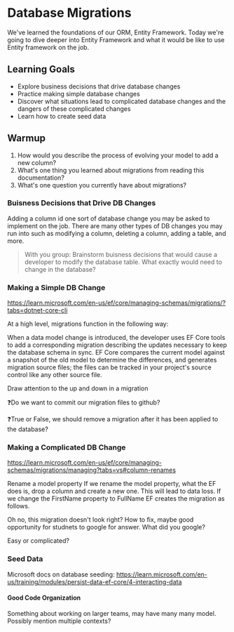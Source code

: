 # Database Migrations

We've learned the foundations of our ORM, Entity Framework. Today we're going to dive deeper into Entity Framework and what it would be like to use Entity framework on the job. 

## Learning Goals
- Explore business decisions that drive database changes
- Practice making simple database changes
- Discover what situations lead to complicated database changes and the dangers of these complicated changes
- Learn how to create seed data

## Warmup

<!-- Go over the questions from the preparation -->

1. How would you describe the process of evolving your model to add a new column?
1. What's one thing you learned about migrations from reading this documentation?
1. What's one question you currently have about migrations?

### Buisness Decisions that Drive DB Changes

Adding a column id one sort of database change you may be asked to implement on the job. There are many other types of DB changes you may run into such as modifying a column, deleting a column, adding a table, and more.

> With you group: Brainstorm buisness decisions that would cause a developer to modify the database table. What exactly would need to change in the database?


<!-- Maybe some examples in a dropdown? -->

<!-- Possible question for instructor to ask -->
<!-- Open question, if you rename a field in the UI does the database field need to change? -->

### Making a Simple DB Change
<!-- either adding a new column, or a new database. Possibly removing a column, borderline easy/hard? -->
https://learn.microsoft.com/en-us/ef/core/managing-schemas/migrations/?tabs=dotnet-core-cli

At a high level, migrations function in the following way:

When a data model change is introduced, the developer uses EF Core tools to add a corresponding migration describing the updates necessary to keep the database schema in sync. EF Core compares the current model against a snapshot of the old model to determine the differences, and generates migration source files; the files can be tracked in your project's source control like any other source file.

Draw attention to the up and down in a migration

❓Do we want to commit our migration files to github?

❓True or False, we should remove a migration after it has been applied to the database?

### Making a Complicated DB Change
https://learn.microsoft.com/en-us/ef/core/managing-schemas/migrations/managing?tabs=vs#column-renames

Rename a model property
If we rename the model property, what the EF does is, drop a column and create a new one. This will lead to data loss. If we change the FirstName property to FullName EF creates the migration as follows.

Oh no, this migration doesn't look right? How to fix, maybe good opportunity for studnets to google for answer. What did you google?



Easy or complicated?
<!-- Maybe list three buisness cases and students have to decide if this is an easy change or a complicated change. Trying to get at the idea that modifying columns or renaming things is complicated. -->


### Seed Data

Microsoft docs on database seeding: https://learn.microsoft.com/en-us/training/modules/persist-data-ef-core/4-interacting-data

<!-- Introduce as a way of starting with something so that you can experiment with delete and update and such. -->


#### Good Code Organization

Something about working on larger teams, may have many many model. Possibly mention multiple contexts?

<!-- Move into models and data folders -->



